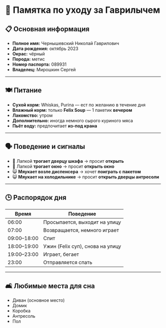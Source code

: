 # 🐾 Памятка по уходу за Гаврилычем

## 📋 Основная информация

- **Полное имя:** Чернышевский Николай Гаврилович  
- **Дата рождения:** октябрь 2023  
- **Окрас:** чёрный  
- **Порода:** метис  
- **Номер паспорта:** 089931  
- **Владелец:** Мирошкин Сергей  

---

## 🍽️ Питание

- **Сухой корм:** Whiskas, Purina — ест по желанию в течение дня  
- **Влажный корм:** только **Felix Soup** — 1 пакетик **вечером**  
- **Лакомство:** утром  
- **Дополнительно:** иногда немного сырого куриного мяса  
- **Пьёт воду:** предпочитает **из-под крана**

---

## 🗣️ Поведение и сигналы

- 🐾 Лапкой **трогает дверцу шкафа** → просит **открыть**  
- 🐾 Лапкой **трогает окно** → просит **открыть окно**  
- 😺 **Мяукает возле диспенсера** → хочет **поиграть с пакетом**  
- 😺 **Мяукает на холодильнике** → просит **открыть дверцы антресоли**

---

## 🕒 Распорядок дня

| Время          | Поведение                         |
|----------------|-----------------------------------|
| 06:00          | Просыпается, выходит на улицу     |
| 07:00          | Возвращается, немного играет      |
| 09:00–18:00    | Спит                              |
| 18:00–19:00    | Ужин (Felix суп), снова на улицу  |
| 19:00–23:00    | Играет, бегает                    |
| 23:00          | Отправляется спать                |

---

## 🛋️ Любимые места для сна

- Диван (основное место)
- Домик
- Коробка
- Антресоль
- Пол
